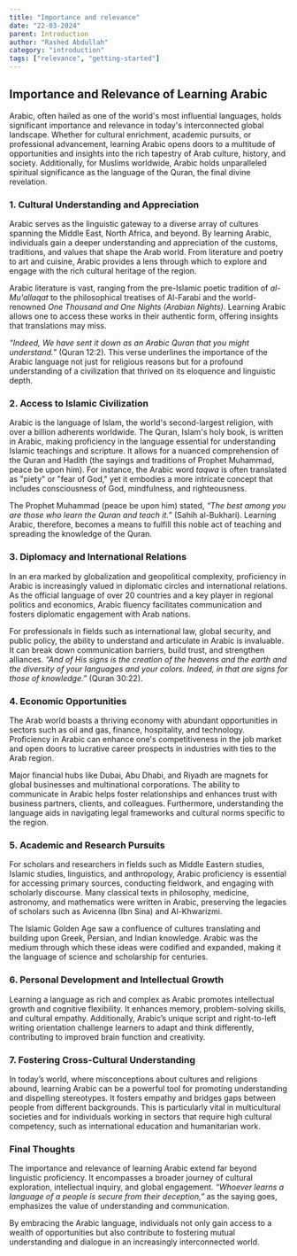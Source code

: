 ```yaml
---
title: "Importance and relevance"
date: "22-03-2024"
parent: Introduction
author: "Rashed Abdullah"
category: "introduction"
tags: ["relevance", "getting-started"]
---
```


## Importance and Relevance of Learning Arabic

Arabic, often hailed as one of the world's most influential languages, holds significant importance and relevance in today's interconnected global landscape. Whether for cultural enrichment, academic pursuits, or professional advancement, learning Arabic opens doors to a multitude of opportunities and insights into the rich tapestry of Arab culture, history, and society. Additionally, for Muslims worldwide, Arabic holds unparalleled spiritual significance as the language of the Quran, the final divine revelation.

### 1. Cultural Understanding and Appreciation

Arabic serves as the linguistic gateway to a diverse array of cultures spanning the Middle East, North Africa, and beyond. By learning Arabic, individuals gain a deeper understanding and appreciation of the customs, traditions, and values that shape the Arab world. From literature and poetry to art and cuisine, Arabic provides a lens through which to explore and engage with the rich cultural heritage of the region.

Arabic literature is vast, ranging from the pre-Islamic poetic tradition of *al-Mu'allaqat* to the philosophical treatises of Al-Farabi and the world-renowned *One Thousand and One Nights (Arabian Nights)*. Learning Arabic allows one to access these works in their authentic form, offering insights that translations may miss. 

*“Indeed, We have sent it down as an Arabic Quran that you might understand.”* (Quran 12:2). This verse underlines the importance of the Arabic language not just for religious reasons but for a profound understanding of a civilization that thrived on its eloquence and linguistic depth.

### 2. Access to Islamic Civilization

Arabic is the language of Islam, the world's second-largest religion, with over a billion adherents worldwide. The Quran, Islam's holy book, is written in Arabic, making proficiency in the language essential for understanding Islamic teachings and scripture. It allows for a nuanced comprehension of the Quran and Hadith (the sayings and traditions of Prophet Muhammad, peace be upon him). For instance, the Arabic word *taqwa* is often translated as "piety" or "fear of God," yet it embodies a more intricate concept that includes consciousness of God, mindfulness, and righteousness.

The Prophet Muhammad (peace be upon him) stated, *“The best among you are those who learn the Quran and teach it.”* (Sahih al-Bukhari). Learning Arabic, therefore, becomes a means to fulfill this noble act of teaching and spreading the knowledge of the Quran.

### 3. Diplomacy and International Relations

In an era marked by globalization and geopolitical complexity, proficiency in Arabic is increasingly valued in diplomatic circles and international relations. As the official language of over 20 countries and a key player in regional politics and economics, Arabic fluency facilitates communication and fosters diplomatic engagement with Arab nations. 

For professionals in fields such as international law, global security, and public policy, the ability to understand and articulate in Arabic is invaluable. It can break down communication barriers, build trust, and strengthen alliances. *“And of His signs is the creation of the heavens and the earth and the diversity of your languages and your colors. Indeed, in that are signs for those of knowledge.”* (Quran 30:22).

### 4. Economic Opportunities

The Arab world boasts a thriving economy with abundant opportunities in sectors such as oil and gas, finance, hospitality, and technology. Proficiency in Arabic can enhance one's competitiveness in the job market and open doors to lucrative career prospects in industries with ties to the Arab region. 

Major financial hubs like Dubai, Abu Dhabi, and Riyadh are magnets for global businesses and multinational corporations. The ability to communicate in Arabic helps foster relationships and enhances trust with business partners, clients, and colleagues. Furthermore, understanding the language aids in navigating legal frameworks and cultural norms specific to the region.

### 5. Academic and Research Pursuits

For scholars and researchers in fields such as Middle Eastern studies, Islamic studies, linguistics, and anthropology, Arabic proficiency is essential for accessing primary sources, conducting fieldwork, and engaging with scholarly discourse. Many classical texts in philosophy, medicine, astronomy, and mathematics were written in Arabic, preserving the legacies of scholars such as Avicenna (Ibn Sina) and Al-Khwarizmi.

The Islamic Golden Age saw a confluence of cultures translating and building upon Greek, Persian, and Indian knowledge. Arabic was the medium through which these ideas were codified and expanded, making it the language of science and scholarship for centuries. 

### 6. Personal Development and Intellectual Growth

Learning a language as rich and complex as Arabic promotes intellectual growth and cognitive flexibility. It enhances memory, problem-solving skills, and cultural empathy. Additionally, Arabic’s unique script and right-to-left writing orientation challenge learners to adapt and think differently, contributing to improved brain function and creativity.

### 7. Fostering Cross-Cultural Understanding

In today’s world, where misconceptions about cultures and religions abound, learning Arabic can be a powerful tool for promoting understanding and dispelling stereotypes. It fosters empathy and bridges gaps between people from different backgrounds. This is particularly vital in multicultural societies and for individuals working in sectors that require high cultural competency, such as international education and humanitarian work.

### Final Thoughts

The importance and relevance of learning Arabic extend far beyond linguistic proficiency. It encompasses a broader journey of cultural exploration, intellectual inquiry, and global engagement. *“Whoever learns a language of a people is secure from their deception,”* as the saying goes, emphasizes the value of understanding and communication.

By embracing the Arabic language, individuals not only gain access to a wealth of opportunities but also contribute to fostering mutual understanding and dialogue in an increasingly interconnected world.
